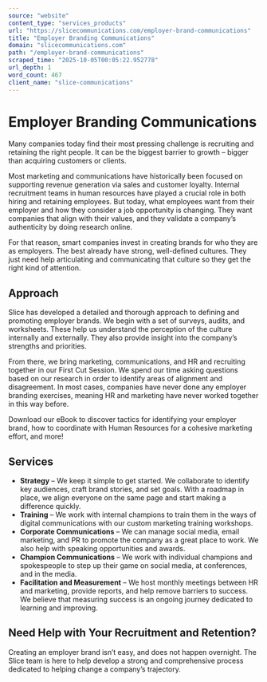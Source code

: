 ```yaml
---
source: "website"
content_type: "services_products"
url: "https://slicecommunications.com/employer-brand-communications"
title: "Employer Branding Communications"
domain: "slicecommunications.com"
path: "/employer-brand-communications"
scraped_time: "2025-10-05T00:05:22.952778"
url_depth: 1
word_count: 467
client_name: "slice-communications"
---
```


# Employer Branding Communications

Many companies today find their most pressing challenge is recruiting and retaining the right people. It can be the biggest barrier to growth – bigger than acquiring customers or clients.

Most marketing and communications have historically been focused on supporting revenue generation via sales and customer loyalty. Internal recruitment teams in human resources have played a crucial role in both hiring and retaining employees. But today, what employees want from their employer and how they consider a job opportunity is changing. They want companies that align with their values, and they validate a company’s authenticity by doing research online.

For that reason, smart companies invest in creating brands for who they are as employers. The best already have strong, well-defined cultures. They just need help articulating and communicating that culture so they get the right kind of attention.

## Approach

Slice has developed a detailed and thorough approach to defining and promoting employer brands. We begin with a set of surveys, audits, and worksheets. These help us understand the perception of the culture internally and externally. They also provide insight into the company’s strengths and priorities.

From there, we bring marketing, communications, and HR and recruiting together in our First Cut Session. We spend our time asking questions based on our research in order to identify areas of alignment and disagreement. In most cases, companies have never done any employer branding exercises, meaning HR and marketing have never worked together in this way before.

Download our eBook to discover tactics for identifying your employer brand, how to coordinate with Human Resources for a cohesive marketing effort, and more!

## Services

* **Strategy** – We keep it simple to get started. We collaborate to identify key audiences, craft brand stories, and set goals. With a roadmap in place, we align everyone on the same page and start making a difference quickly.
* **Training** – We work with internal champions to train them in the ways of digital communications with our custom marketing training workshops.
* **Corporate Communications** – We can manage social media, email marketing, and PR to promote the company as a great place to work. We also help with speaking opportunities and awards.
* **Champion Communications** – We work with individual champions and spokespeople to step up their game on social media, at conferences, and in the media.
* **Facilitation and Measurement** – We host monthly meetings between HR and marketing, provide reports, and help remove barriers to success. We believe that measuring success is an ongoing journey dedicated to learning and improving.

## Need Help with Your Recruitment and Retention?

Creating an employer brand isn’t easy, and does not happen overnight. The Slice team is here to help develop a strong and comprehensive process dedicated to helping change a company’s trajectory.